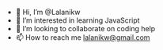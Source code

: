 - 👋 Hi, I’m @Lalanikw
- 👀 I’m interested in learning JavaScript
- 💞️ I’m looking to collaborate on coding help
- 📫 How to reach me lalanikw@gmail.com

<!---
Lalanikw/Lalanikw is a ✨ special ✨ repository because its `README.md` (this file) appears on your GitHub profile.
You can click the Preview link to take a look at your changes.
--->
